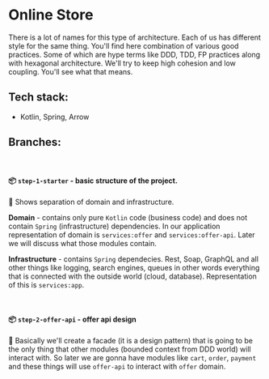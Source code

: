 # Online Store 

There is a lot of names for this type of architecture. Each of us has different style for the same thing. You'll find here  combination of various good practices. Some of which are hype terms like DDD, TDD, FP practices along with hexagonal architecture. We'll try to keep high cohesion and low coupling. You'll see what that means. 

## Tech stack: 
- Kotlin, Spring, Arrow

## Branches:

<br>

#### 📦 `step-1-starter` - basic structure of the project. 

📜 Shows separation of domain and infrastructure. 

**Domain** - contains only pure `Kotlin` code (business code) and does not contain `Spring` (infrastructure) dependencies. In our application representation of domain is `services:offer` and `services:offer-api`. Later we will discuss what those modules contain.

**Infrastructure** - contains `Spring` dependecies. Rest, Soap, GraphQL and all other things like logging, search engines, queues in other words everything that is connected with the outside world (cloud, database). Representation of this is `services:app`.

<br>

#### 📦 `step-2-offer-api` - offer api design

📜 Basically we'll create a facade (it is a design pattern) that is going to be the only thing that other modules (bounded context from DDD world) will interact with. So later we are gonna have modules like `cart`, `order`, `payment` and these things will use `offer-api` to interact with `offer` domain.
